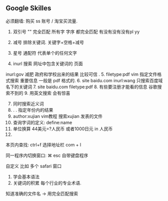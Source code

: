 ## Google Skilles
必须翻墙:  购买 ss 账号  / 淘宝买流量.

1. 双引号 "" 完全匹配    所有字 字序 都完全匹配
 有没有没有没有pl yy
2. 减号  排除关键词.  关键字+空格+减号

3. 星号 通配符 代表单个的任何文字

4. inurl 搜索 网址中包含关键词的 页面

inurl:gov 减肥  政府和学校出来的结果 比较可信 .
5. filetype:pdf vim  指定文件格式搜索   重要信息 一般是 pdf 格式的.
6. site baidu.com inurl:wang 只搜索百度域名下的关键词
7. site baidu.com filetype:pdf
8. 有些要注册才能看的信息 谷歌搜索不到的
9. 用英文搜索 会有惊喜

7.  同时搜索近义词  
8. . . 指定年份内的结果
9. author:xujian vim教程 搜索xujian 发表的文件
10.  查询字词的定义:  define:name
11. 单位换算 44美元=?人民币    或者1000日元 in 人民币
12. 
本页内查找: ctrl+f
 选择地址栏 com + l 

同一程序内切换窗口: ⌘ esc   自带键盘程序

自定义 
比如 多个 safari 窗口




1. 学会基本语法
2. 关键词的积累 每个行业的专业术语.

知道准确的文件名  → 用完全匹配搜索